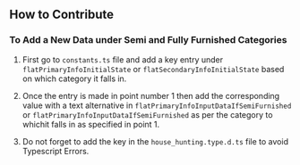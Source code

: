 ## How to Contribute

### To Add a New Data under Semi and Fully Furnished Categories

1. First go to `constants.ts` file and add a key entry under `flatPrimaryInfoInitialState` or `flatSecondaryInfoInitialState` based on which category it falls in.

2. Once the entry is made in point number 1 then add the corresponding value with a text alternative in `flatPrimaryInfoInputDataIfSemiFurnished` or `flatPrimaryInfoInputDataIfSemiFurnished` as per the category to whichit falls in as specified in point 1.

3. Do not forget to add the key in the `house_hunting.type.d.ts` file to avoid Typescript Errors.
